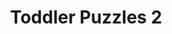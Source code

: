 ---
title: Toddler Puzzles 2
developer: Genius Donkeys
image: ToddlerPuzzles2.jpg
link: https://play.google.com/store/apps/details?id=com.geniusdonkeys.toddlerpuzzles.boysandgirls
mac: http://itunes.apple.com/be/app/toddler-puzzles-2/id645666478
windows: http://apps.microsoft.com/windows/en-us/app/04e6e202-e533-410a-8b27-16ebe01e2270
android: https://play.google.com/store/apps/details?id=com.geniusdonkeys.toddlerpuzzles.boysandgirls
html5: http://apps.microsoft.com/windows/en-us/app/04e6e202-e533-410a-8b27-16ebe01e2270
---